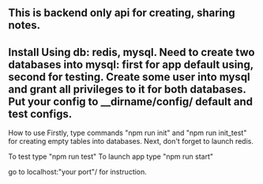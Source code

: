 This is backend only api for creating, sharing notes.
---

Install
Using db: redis, mysql.
Need to create two databases into mysql: first for app default using, second for testing.
Create some user into mysql and grant all privileges to it for both databases.
Put your config to __dirname/config/ default and test configs.
---
How to use
Firstly, type commands "npm run init" and "npm run init_test" for creating empty tables into databases.
Next, don't forget to launch redis.

To test type "npm run test"
To launch app type "npm run start"

go to localhost:"your port"/ for instruction.
